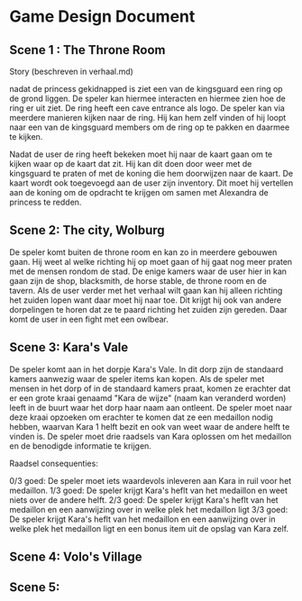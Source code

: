 # Game Design Document

## Scene 1 : The Throne Room

Story (beschreven in verhaal.md)

nadat de princess gekidnapped is ziet een van de kingsguard een ring op de grond liggen. De speler kan hiermee interacten en hiermee zien hoe de ring er uit ziet. De ring heeft een cave entrance als logo.
De speler kan via meerdere manieren kijken naar de ring. Hij kan hem zelf vinden of hij loopt naar een van de kingsguard members om de ring op te pakken en daarmee te kijken.

Nadat de user de ring heeft bekeken moet hij naar de kaart gaan om te kijken waar op de kaart dat zit. Hij kan dit doen door weer met de kingsguard te praten of met de koning die hem doorwijzen naar de kaart. De kaart wordt ook toegevoegd aan de user zijn inventory. Dit moet hij vertellen aan de koning om de opdracht te krijgen om samen met Alexandra de princess te redden.

## Scene 2: The city, Wolburg

De speler komt buiten de throne room en kan zo in meerdere gebouwen gaan. Hij weet al welke richting hij op moet gaan of hij gaat nog meer praten met de mensen rondom de stad.
De enige kamers waar de user hier in kan gaan zijn de shop, blacksmith, de horse stable, de throne room en de tavern.
Als de user verder met het verhaal wilt gaan kan hij alleen richting het zuiden lopen want daar moet hij naar toe. Dit krijgt hij ook van andere dorpelingen te horen dat ze te paard richting het zuiden zijn gereden. Daar komt de user in een fight met een owlbear.

## Scene 3: Kara's Vale

De speler komt aan in het dorpje Kara's Vale. In dit dorp zijn de standaard kamers aanwezig waar de speler items kan kopen.
Als de speler met mensen in het dorp of in de standaard kamers praat, komen ze erachter dat er een grote kraai genaamd "Kara de wijze" (naam kan veranderd worden) leeft in de buurt waar het dorp haar naam aan ontleent. De speler moet naar deze kraai opzoeken om erachter te komen dat ze een medaillon nodig hebben, waarvan Kara 1 helft bezit en ook van weet waar de andere helft te vinden is. De speler moet drie raadsels van Kara oplossen om het medaillon en de benodigde informatie te krijgen.

Raadsel consequenties:

0/3 goed: De speler moet iets waardevols inleveren aan Kara in ruil voor het medaillon.
1/3 goed: De speler krijgt Kara's heflt van het medaillon en weet niets over de andere helft.
2/3 goed: De speler krijgt Kara's heflt van het medaillon en een aanwijzing over in welke plek het medaillon ligt
3/3 goed: De speler krijgt Kara's heflt van het medaillon en een aanwijzing over in welke plek het medaillon ligt en een bonus item uit de opslag van Kara zelf.

## Scene 4: Volo's Village

## Scene 5:
